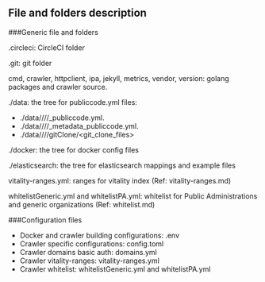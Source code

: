 ## File and folders description

###Generic file and folders

.circleci: CircleCI folder

.git: git folder

cmd, crawler, httpclient, ipa, jekyll, metrics, vendor, version: golang packages and crawler source.

./data: the tree for publiccode.yml files:

- ./data/<host>/<org>/<repo>/<index>\_publiccode.yml.
- ./data/<host>/<org>/<repo>/<index>\_metadata_publiccode.yml.
- ./data/<host>/<org>/<repo>/gitClone/<git_clone_files>

./docker: the tree for docker config files

./elasticsearch: the tree for elasticsearch mappings and example files

vitality-ranges.yml: ranges for vitality index (Ref: vitality-ranges.md)

whitelistGeneric.yml and whitelistPA.yml: whitelist for Public Administrations and generic organizations (Ref: whitelist.md)

###Configuration files

- Docker and crawler building configurations: .env
- Crawler specific configurations: config.toml
- Crawler domains basic auth: domains.yml
- Crawler vitality-ranges: vitality-ranges.yml
- Crawler whitelist: whitelistGeneric.yml and whitelistPA.yml

